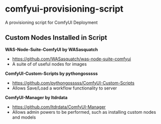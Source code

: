 # comfyui-provisioning-script

A provisioning script for ComfyUI Deployment

## Custom Nodes Installed in Script

**WAS-Node-Suite-ComfyUI by WASasquatch** 
- https://github.com/WASasquatch/was-node-suite-comfyui
- A suite of of useful nodes for images

**ComfyUI-Custom-Scripts by pythongosssss** 
- https://github.com/pythongosssss/ComfyUI-Custom-Scripts
- Allows Save/Load a workflow functionality to server

**ComfyUI-Manager by ltdrdata** 
- https://github.com/ltdrdata/ComfyUI-Manager
- Allows admin powers to be performed, such as installing custom nodes and models
